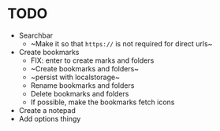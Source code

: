 # TODO

- Searchbar
    - ~Make it so that `https://` is not required for direct urls~
- Create bookmarks
    - FIX: enter to create marks and folders
    - ~Create bookmarks and folders~
    - ~persist with localstorage~
    - Rename bookmarks and folders
    - Delete bookmarks and folders
    - If possible, make the bookmarks fetch icons
- Create a notepad
- Add options thingy
